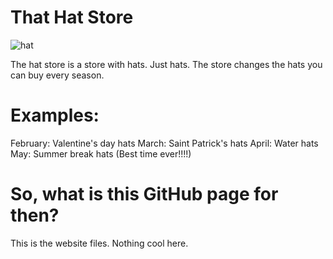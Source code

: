 # That Hat Store
![hat](https://github.com/HHHummus/ThatHatStore-Web/assets/152762828/89e948cb-0d57-4f3f-9bf9-3e88124944fc)

The hat store is a store with hats. Just hats. The store changes the hats you can buy every season. 
# Examples:
February: Valentine's day hats
March: Saint Patrick's hats
April: Water hats
May: Summer break hats (Best time ever!!!!)

# So, what is this GitHub page for then?
This is the website files. Nothing cool here.
